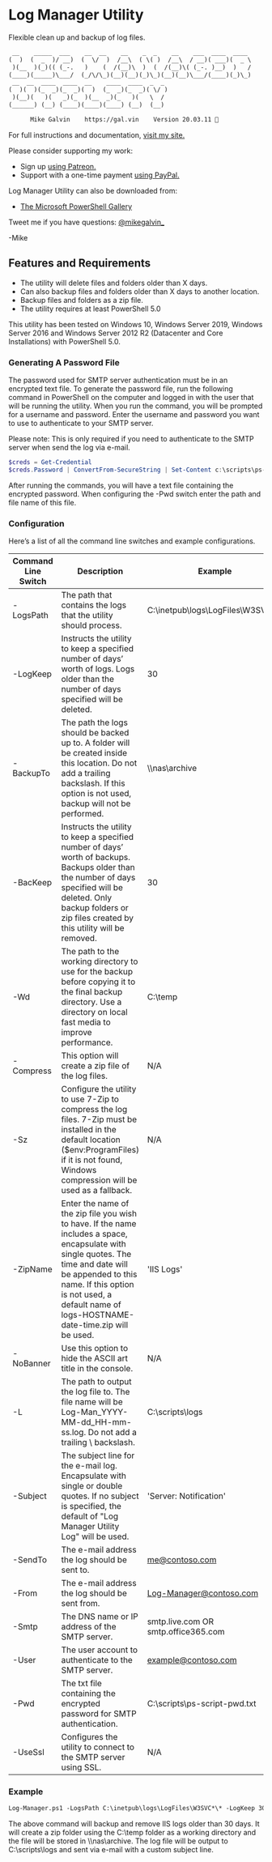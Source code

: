 # Log Manager Utility

Flexible clean up and backup of log files.

``` txt
 __    _____  ___    __  __    __    _  _    __    ___  ____  ____
(  )  (  _  )/ __)  (  \/  )  /__\  ( \( )  /__\  / __)( ___)(  _ \
 )(__  )(_)(( (_-.   )    (  /(__)\  )  (  /(__)\( (_-. )__)  )   /
(____)(_____)\___/  (_/\/\_)(__)(__)(_)\_)(__)(__)\___/(____)(_)\_)
 __  __  ____  ____  __    ____  ____  _  _
(  )(  )(_  _)(_  _)(  )  (_  _)(_  _)( \/ )
 )(__)(   )(   _)(_  )(__  _)(_   )(   \  /
(______) (__) (____)(____)(____) (__)  (__)

      Mike Galvin    https://gal.vin    Version 20.03.11 🐄
```

For full instructions and documentation, [visit my site.](https://gal.vin/2017/06/13/powershell-log-manager)

Please consider supporting my work:

* Sign up [using Patreon.](https://www.patreon.com/mikegalvin)
* Support with a one-time payment [using PayPal.](https://www.paypal.me/digressive)

Log Manager Utility can also be downloaded from:

* [The Microsoft PowerShell Gallery](https://www.powershellgallery.com/packages/Log-Manager)

Tweet me if you have questions: [@mikegalvin_](https://twitter.com/mikegalvin_)

-Mike

## Features and Requirements

* The utility will delete files and folders older than X days.
* Can also backup files and folders older than X days to another location.
* Backup files and folders as a zip file.
* The utility requires at least PowerShell 5.0

This utility has been tested on Windows 10, Windows Server 2019, Windows Server 2016 and Windows Server 2012 R2 (Datacenter and Core Installations) with PowerShell 5.0.

### Generating A Password File

The password used for SMTP server authentication must be in an encrypted text file. To generate the password file, run the following command in PowerShell on the computer and logged in with the user that will be running the utility. When you run the command, you will be prompted for a username and password. Enter the username and password you want to use to authenticate to your SMTP server.

Please note: This is only required if you need to authenticate to the SMTP server when send the log via e-mail.

``` powershell
$creds = Get-Credential
$creds.Password | ConvertFrom-SecureString | Set-Content c:\scripts\ps-script-pwd.txt
```

After running the commands, you will have a text file containing the encrypted password. When configuring the -Pwd switch enter the path and file name of this file.

### Configuration

Here’s a list of all the command line switches and example configurations.

| Command Line Switch | Description | Example |
| ------------------- | ----------- | ------- |
| -LogsPath | The path that contains the logs that the utility should process. | C:\inetpub\logs\LogFiles\W3SVC*\* |
| -LogKeep | Instructs the utility to keep a specified number of days’ worth of logs. Logs older than the number of days specified will be deleted. | 30 |
| -BackupTo | The path the logs should be backed up to. A folder will be created inside this location. Do not add a trailing backslash. If this option is not used, backup will not be performed. | \\\nas\archive |
| -BacKeep | Instructs the utility to keep a specified number of days’ worth of backups. Backups older than the number of days specified will be deleted. Only backup folders or zip files created by this utility will be removed. | 30 |
| -Wd | The path to the working directory to use for the backup before copying it to the final backup directory. Use a directory on local fast media to improve performance. | C:\temp |
| -Compress | This option will create a zip file of the log files. | N/A |
| -Sz | Configure the utility to use 7-Zip to compress the log files. 7-Zip must be installed in the default location ($env:ProgramFiles) if it is not found, Windows compression will be used as a fallback. | N/A |
| -ZipName | Enter the name of the zip file you wish to have. If the name includes a space, encapsulate with single quotes. The time and date will be appended to this name. If this option is not used, a default name of logs-HOSTNAME-date-time.zip will be used. | 'IIS Logs' |
| -NoBanner | Use this option to hide the ASCII art title in the console. | N/A |
| -L | The path to output the log file to. The file name will be Log-Man_YYYY-MM-dd_HH-mm-ss.log. Do not add a trailing \ backslash. | C:\scripts\logs |
| -Subject | The subject line for the e-mail log. Encapsulate with single or double quotes. If no subject is specified, the default of "Log Manager Utility Log" will be used. | 'Server: Notification' |
| -SendTo | The e-mail address the log should be sent to. | me@contoso.com |
| -From | The e-mail address the log should be sent from. | Log-Manager@contoso.com |
| -Smtp | The DNS name or IP address of the SMTP server. | smtp.live.com OR smtp.office365.com |
| -User | The user account to authenticate to the SMTP server. | example@contoso.com |
| -Pwd | The txt file containing the encrypted password for SMTP authentication. | C:\scripts\ps-script-pwd.txt |
| -UseSsl | Configures the utility to connect to the SMTP server using SSL. | N/A |

### Example

``` txt
Log-Manager.ps1 -LogsPath C:\inetpub\logs\LogFiles\W3SVC*\* -LogKeep 30 -BackupTo \\nas\archive -BacKeep 30 -Wd C:\temp -Compress -L C:\scripts\logs -Subject 'Server: Log Manager' -SendTo me@contoso.com -From Log-Manager@contoso.com -Smtp smtp.outlook.com -User me@contoso.com -Pwd C:\foo\pwd.txt -UseSsl
```

The above command will backup and remove IIS logs older than 30 days. It will create a zip folder using the C:\temp folder as a working directory and the file will be stored in \\\nas\archive. The log file will be output to C:\scripts\logs and sent via e-mail with a custom subject line.
